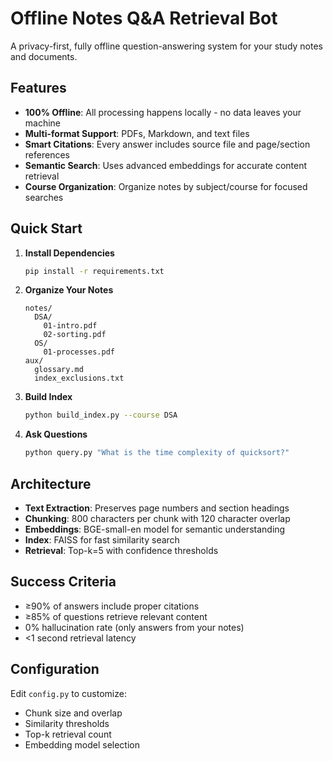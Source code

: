 # Offline Notes Q&A Retrieval Bot

A privacy-first, fully offline question-answering system for your study notes and documents.

## Features

- **100% Offline**: All processing happens locally - no data leaves your machine
- **Multi-format Support**: PDFs, Markdown, and text files
- **Smart Citations**: Every answer includes source file and page/section references
- **Semantic Search**: Uses advanced embeddings for accurate content retrieval
- **Course Organization**: Organize notes by subject/course for focused searches

## Quick Start

1. **Install Dependencies**
   ```bash
   pip install -r requirements.txt
   ```

2. **Organize Your Notes**
   ```
   notes/
     DSA/
       01-intro.pdf
       02-sorting.pdf
     OS/
       01-processes.pdf
   aux/
     glossary.md
     index_exclusions.txt
   ```

3. **Build Index**
   ```bash
   python build_index.py --course DSA
   ```

4. **Ask Questions**
   ```bash
   python query.py "What is the time complexity of quicksort?"
   ```

## Architecture

- **Text Extraction**: Preserves page numbers and section headings
- **Chunking**: 800 characters per chunk with 120 character overlap
- **Embeddings**: BGE-small-en model for semantic understanding
- **Index**: FAISS for fast similarity search
- **Retrieval**: Top-k=5 with confidence thresholds

## Success Criteria

- ≥90% of answers include proper citations
- ≥85% of questions retrieve relevant content
- 0% hallucination rate (only answers from your notes)
- <1 second retrieval latency

## Configuration

Edit `config.py` to customize:
- Chunk size and overlap
- Similarity thresholds
- Top-k retrieval count
- Embedding model selection
